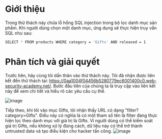 # Giới thiệu

Trong thử thách này chứa lỗ hổng SQL injection trong bộ lọc danh mục sản phẩm. Khi người dùng chọn một danh mục, ứng dụng sẽ thực hiện truy vấn SQL như sau:
````bash
SELECT * FROM products WHERE category = 'Gifts' AND released = 1
````
# Phân tích và giải quyết

Trước tiên, hãy cùng tôi dấn thân vào thử thách này. Tôi đã nhận được liên kết đến thử thách tại: https://0aa1004f04456b5280779ec6001400c0.web-security-academy.net/. Bước đầu tiên của chúng ta là truy cập vào liên kết này để xem chi tiết và hiểu rõ các yêu cầu cụ thể.

![image](https://github.com/user-attachments/assets/0178eeff-3167-4acc-ab41-0532a496fcf4)

Tiếp theo, khi tôi vào mục Gifts, tôi nhận thấy URL có dạng "filter?category=Gifts". Điều này có nghĩa là có một tham số tên là filter đang thực hiện lọc theo danh mục với giá trị là Gifts. Vì người dùng có thể kiểm soát giá trị Gifts, nếu không xử lý đúng cách, dữ liệu này có thể trở thành untrusted data và tạo điều kiện cho hacker tấn công.
![image](https://github.com/user-attachments/assets/f6742084-a632-40eb-a9fb-98b1970d6d37)
